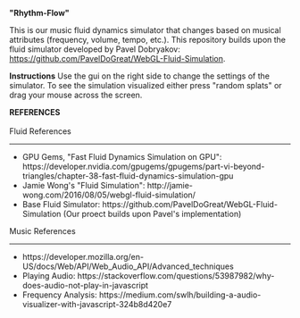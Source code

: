 **"Rhythm-Flow"**

This is our music fluid dynamics simulator that changes based on musical attributes (frequency, volume, tempo, etc.). This repository builds upon the fluid simulator developed by Pavel Dobryakov: https://github.com/PavelDoGreat/WebGL-Fluid-Simulation. 



**Instructions**
Use the gui on the right side to change the settings of the simulator. To see the simulation visualized either press "random splats" or drag your mouse across the screen.

**REFERENCES**
<br><br>
Fluid References
<hr>
<ul>
  <li> GPU Gems, "Fast Fluid Dynamics Simulation on GPU": https://developer.nvidia.com/gpugems/gpugems/part-vi-beyond-triangles/chapter-38-fast-fluid-dynamics-simulation-gpu </li>
  <li> Jamie Wong's "Fluid Simulation": http://jamie-wong.com/2016/08/05/webgl-fluid-simulation/ </li>
  <li> Base Fluid Simulator: https://github.com/PavelDoGreat/WebGL-Fluid-Simulation (Our proect builds upon Pavel's implementation) </li>
</ul>

Music References
<hr>
<ul>
  <li> https://developer.mozilla.org/en-US/docs/Web/API/Web_Audio_API/Advanced_techniques</li>
  <li> Playing Audio: https://stackoverflow.com/questions/53987982/why-does-audio-not-play-in-javascript  </li>
  <li> Frequency Analysis: https://medium.com/swlh/building-a-audio-visualizer-with-javascript-324b8d420e7</li>
</ul>
